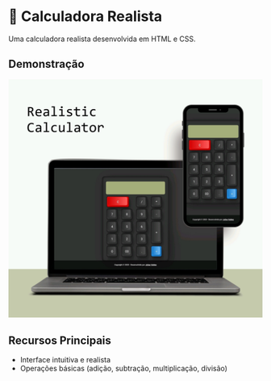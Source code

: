 # 🧮 Calculadora Realista

Uma calculadora realista desenvolvida em HTML e CSS.

## Demonstração

<img src="img.readme.jpg">

## Recursos Principais

- Interface intuitiva e realista
- Operações básicas (adição, subtração, multiplicação, divisão)


